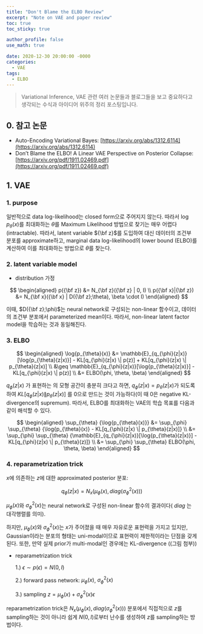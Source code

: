 ```yaml
---
title: "Don't Blame the ELBO Review"
excerpt: "Note on VAE and paper review"
toc: true
toc_sticky: true

author_profile: false
use_math: true

date: 2020-12-30 20:00:00 -0000
categories: 
  - VAE
tags:
  - ELBO
---
```

> Variational Inference, VAE 관련 여러 논문들과 블로그들을 보고 중요하다고 생각되는 수식과 아이디어 위주의 정리 포스팅입니다.

## 0. 참고 논문 

* Auto-Encoding Variational Bayes: [https://arxiv.org/abs/1312.6114](https://arxiv.org/abs/1312.6114)
* Don’t Blame the ELBO! A Linear VAE Perspective on Posterior Collapse: [https://arxiv.org/pdf/1911.02469.pdf](https://arxiv.org/pdf/1911.02469.pdf)

## 1.  VAE

### 1. purpose

일반적으로 data log-likelihood는 closed form으로 주어지지 않는다. 따라서 $\log{p_{\theta}(x)}$를 최대화하는 $\theta$를 Maximum Likelihood 방법으로 찾기는 매우 어렵다(intractable). 따라서, latent variable ${\bf z}$를 도입하여 대신 데이터의 조건부 분포를 approximate하고, marginal data log-likelihood의 lower bound (ELBO)를 계산하여 이를 최대화하는 방법으로 $\theta$를 찾는다.

### 2. latent variable model
* distribution 가정

$$
\begin{aligned}
p({\bf z}) &= N_{\bf z}({\bf z} | 0, I) \\
p({\bf x}|{\bf z}) &= N_{\bf x}({\bf x} | D({\bf z};\theta), \beta \cdot I) 
\end{aligned}
$$

이때, $D({\bf z};\phi)$는 neural network로 구성되는 non-linear 함수이고, 데이터의 조건부 분포에서 parameterized mean이다. 따라서, non-linear latent factor model을 학습하는 것과 동일해진다.

### 3. ELBO

$$
\begin{aligned}
\log{p_{\theta}(x)} &=  \mathbb{E}_{q_{\phi}(z|x)}[\log{p_{\theta}(z|x)}] - KL[q_{\phi}(z|x) \| p(z)] + KL[q_{\phi}(z|x) \| p_{\theta}(z|x)] \\
&\geq \mathbb{E}_{q_{\phi}(z|x)}[\log{p_{\theta}(z|x)}] - KL[q_{\phi}(z|x) \| p(z)] \\
&= ELBO(\phi, \theta, \beta)
\end{aligned}
$$

$q_{\phi}(z|x)$ 가 표현하는 의 모형 공간이 충분히 크다고 하면, $q_{\phi}(z|x) = p_{\theta}(z|x)$가 되도록 하여 $KL[q_{\phi}(z|x) \| p_{\theta}(z|x)]$ 를 0으로 만드는 것이 가능하다(이 때 0은 negative KL-divergence의 supremum). 따라서, ELBO를 최대화하는 VAE의 학습 목표를 다음과 같이 해석할 수 있다. 

$$
\begin{aligned}
\sup_{\theta} {\log{p_{\theta}(x)}} &= \sup_{\phi} \sup_{\theta} {\log{p_{\theta}(x)} - KL[q_{\phi}(z|x) \| p_{\theta}(z|x)]} \\
&= \sup_{\phi} \sup_{\theta} {\mathbb{E}_{q_{\phi}(z|x)}[\log{p_{\theta}(z|x)}] - KL[q_{\phi}(z|x) \| p_{\theta}(z)]} \\
&= \sup_{\phi} \sup_{\theta} ELBO(\phi, \theta, \beta)
\end{aligned} 
$$

### 4. reparametrization trick

$x$에 의존하는 $z$에 대한 approximated posterior 분포:

$$q_{\phi}(z \vert x) = N_x(\mu_{\phi}(x), diag(\sigma^2_{\phi}(x)))$$

$\mu_{\phi}(x)$와 $\sigma^2_{\phi}(x)$는 neural network로 구성된 non-linear 함수의 결과이다( $diag$ 는 대각행렬를 의미).

하지만, $\mu_{\phi}(x)$와 $\sigma^2_{\phi}(x)$는 $x$가 주어졌을 때 매우 자유로운 표현력을 가지고 있지만, Gaussian이라는 분포의 형태는 uni-modal이므로 표현력이 제한적이라는 단점을 갖게 된다. 또한, 만약 실제 prior가 multi-modal인 경우에는 KL-divergence
((그림 첨부))

* reparametrization trick

	1.) $\epsilon \sim p(\epsilon) = N(0, I)$ 
	
	2.) forward pass network:  $\mu_{\phi}(x)$, $\sigma^2_{\phi}(x)$
	
	3.) sampling $z = \mu_{\phi}(x) + \sigma^2_{\phi}(x) \epsilon$

 reparametrization trick은 $N_x(\mu_{\phi}(x), diag(\sigma^2_{\phi}(x)))$ 분포에서 직접적으로 $z$를 sampling하는 것이 아니라 쉽게 $N(0, I)$로부터 난수를 생성하여 $z$를 sampling하는 방법이다.
<!--stackedit_data:
eyJoaXN0b3J5IjpbMTI4MTYxMjM1LDc2MDA3NjM4OV19
-->